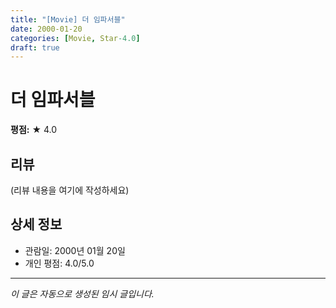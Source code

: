 ```yaml
---
title: "[Movie] 더 임파서블"
date: 2000-01-20
categories: [Movie, Star-4.0]
draft: true
---
```


# 더 임파서블

**평점:** ★ 4.0

## 리뷰

(리뷰 내용을 여기에 작성하세요)

## 상세 정보

- 관람일: 2000년 01월 20일
- 개인 평점: 4.0/5.0

---

*이 글은 자동으로 생성된 임시 글입니다.*
